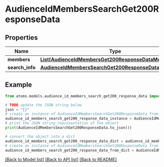 # AudienceIdMembersSearchGet200ResponseData


## Properties

Name | Type | Description | Notes
------------ | ------------- | ------------- | -------------
**members** | [**List[AudienceIdMembersGet200ResponseDataMembersInner]**](AudienceIdMembersGet200ResponseDataMembersInner.md) |  | [optional] 
**search_info** | [**AudienceIdMembersSearchGet200ResponseDataSearchInfo**](AudienceIdMembersSearchGet200ResponseDataSearchInfo.md) |  | [optional] 

## Example

```python
from atoms.models.audience_id_members_search_get200_response_data import AudienceIdMembersSearchGet200ResponseData

# TODO update the JSON string below
json = "{}"
# create an instance of AudienceIdMembersSearchGet200ResponseData from a JSON string
audience_id_members_search_get200_response_data_instance = AudienceIdMembersSearchGet200ResponseData.from_json(json)
# print the JSON string representation of the object
print(AudienceIdMembersSearchGet200ResponseData.to_json())

# convert the object into a dict
audience_id_members_search_get200_response_data_dict = audience_id_members_search_get200_response_data_instance.to_dict()
# create an instance of AudienceIdMembersSearchGet200ResponseData from a dict
audience_id_members_search_get200_response_data_from_dict = AudienceIdMembersSearchGet200ResponseData.from_dict(audience_id_members_search_get200_response_data_dict)
```
[[Back to Model list]](../README.md#documentation-for-models) [[Back to API list]](../README.md#documentation-for-api-endpoints) [[Back to README]](../README.md)


